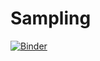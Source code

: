 # Sampling

[![Binder](https://mybinder.org/badge_logo.svg)](https://mybinder.org/v2/gh/MANNAISALIM/Simpling_with_bindrr/main?filepath=Data_Cleaning_TP1_E.ipynb)
